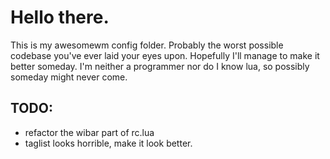 # Hello there.
This is my awesomewm config folder. Probably the worst
possible codebase you've ever laid your eyes upon. Hopefully
I'll manage to make it better someday. I'm neither a
programmer nor do I know lua, so possibly someday might
never come.

## TODO:
* refactor the wibar part of rc.lua
* taglist looks horrible, make it look better.
